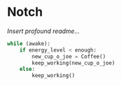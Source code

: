 # Notch

*Insert profound readme...*

```python
while (awake):
    if energy_level < enough:
        new_cup_o_joe = Coffee()
        keep_working(new_cup_o_joe)
    else:
        keep_working()
```